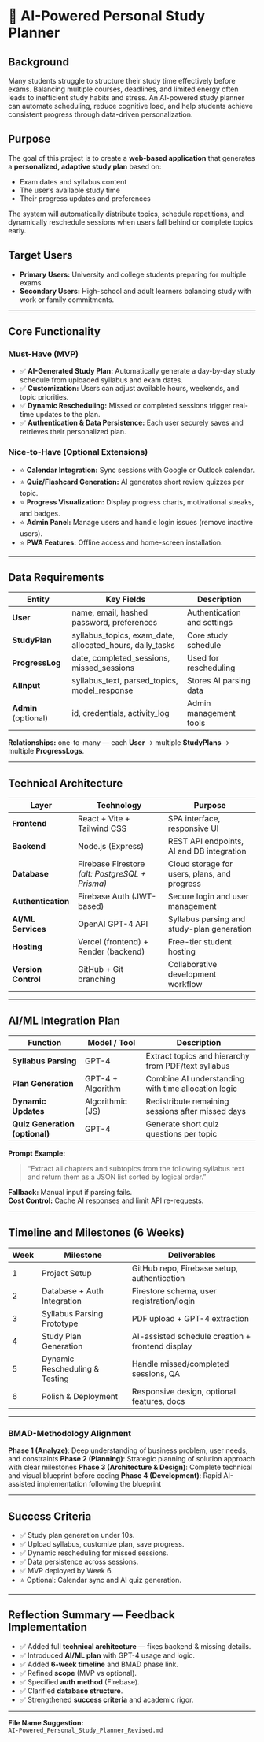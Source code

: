 # 🧠 AI-Powered Personal Study Planner

## Background
Many students struggle to structure their study time effectively before exams. Balancing multiple courses, deadlines, and limited energy often leads to inefficient study habits and stress. An AI-powered study planner can automate scheduling, reduce cognitive load, and help students achieve consistent progress through data-driven personalization.

## Purpose
The goal of this project is to create a **web-based application** that generates a **personalized, adaptive study plan** based on:
- Exam dates and syllabus content  
- The user’s available study time  
- Their progress updates and preferences  

The system will automatically distribute topics, schedule repetitions, and dynamically reschedule sessions when users fall behind or complete topics early.

## Target Users
- **Primary Users:** University and college students preparing for multiple exams.  
- **Secondary Users:** High-school and adult learners balancing study with work or family commitments.

---

## Core Functionality

### Must-Have (MVP)
- ✅ **AI-Generated Study Plan:** Automatically generate a day-by-day study schedule from uploaded syllabus and exam dates.  
- ✅ **Customization:** Users can adjust available hours, weekends, and topic priorities.  
- ✅ **Dynamic Rescheduling:** Missed or completed sessions trigger real-time updates to the plan.  
- ✅ **Authentication & Data Persistence:** Each user securely saves and retrieves their personalized plan.

### Nice-to-Have (Optional Extensions)
- ⭐ **Calendar Integration:** Sync sessions with Google or Outlook calendar.  
- ⭐ **Quiz/Flashcard Generation:** AI generates short review quizzes per topic.  
- ⭐ **Progress Visualization:** Display progress charts, motivational streaks, and badges.  
- ⭐ **Admin Panel:** Manage users and handle login issues (remove inactive users).  
- ⭐ **PWA Features:** Offline access and home-screen installation.

---

## Data Requirements
| Entity | Key Fields | Description |
|--------|-------------|-------------|
| **User** | name, email, hashed password, preferences | Authentication and settings |
| **StudyPlan** | syllabus_topics, exam_date, allocated_hours, daily_tasks | Core study schedule |
| **ProgressLog** | date, completed_sessions, missed_sessions | Used for rescheduling |
| **AIInput** | syllabus_text, parsed_topics, model_response | Stores AI parsing data |
| **Admin** (optional) | id, credentials, activity_log | Admin management tools |

**Relationships:** one-to-many — each **User** → multiple **StudyPlans** → multiple **ProgressLogs**.

---

## Technical Architecture

| Layer | Technology | Purpose |
|--------|-------------|----------|
| **Frontend** | React + Vite + Tailwind CSS | SPA interface, responsive UI |
| **Backend** | Node.js (Express) | REST API endpoints, AI and DB integration |
| **Database** | Firebase Firestore *(alt: PostgreSQL + Prisma)* | Cloud storage for users, plans, and progress |
| **Authentication** | Firebase Auth (JWT-based) | Secure login and user management |
| **AI/ML Services** | OpenAI GPT-4 API | Syllabus parsing and study-plan generation |
| **Hosting** | Vercel (frontend) + Render (backend) | Free-tier student hosting |
| **Version Control** | GitHub + Git branching | Collaborative development workflow |


<!-- ### Frontend Specification
- **Framework**: Next.js 14+ with App Router for server-side rendering and optimal performance
- **Language**: TypeScript for type safety and better AI-assisted development
- **Styling**: Tailwind CSS for rapid, responsive UI development
- **State Management**: Zustand for lightweight, scalable global state management
- **Data Visualization**: Recharts for interactive, customizable supply chain visualization
- **Shadcn UI**: Shadcn UI for rapid, responsive UI development
- **Forms**: React Hook Form with Zod validation for robust form handling
- **Authentication UI**: Supabase Auth UI components + custom styling
- **Real-time Updates**: Supabase Realtime client for live game monitoring and multiplayer
- **API Communication**: Axios with interceptors for authenticated requests
- **Deployment**: Vercel for frontend hosting with automatic CI/CD -->


<!-- ### Backend Specification
- **Framework**: FastAPI (Python) for high-performance RESTful API development
- **Language**: Python for AI integration compatibility and rapid development
- **Database**: Supabase (PostgreSQL) for managed database and real-time capabilities
- **Authentication**: Supabase Auth for built-in user management, JWT tokens, and email verification
- **Authorization**: Row Level Security (RLS) policies in Supabase + role-based middleware (student/teacher/admin roles)
- **ORM**: SQLAlchemy for database operations and type safety
- **Database Migrations**: Alembic for version-controlled schema changes
- **AI Integration**:
  - OpenAI GPT-4 API for AI player decisions and question generation
  - Custom prompt engineering for consistent AI behavior
  - Fallback logic for API failures
- **Payment Processing**: Stripe API for subscription management and payment processing
- **Email Service**: Supabase Auth for authentication emails + SendGrid for custom transactional emails
- **Real-time Communication**: Supabase Realtime for live game monitoring and updates
- **API Documentation**: FastAPI automatic OpenAPI/Swagger documentation
- **Testing**: Pytest for unit and integration tests
- **Build Tool**: UV for fast Python package management
- **Deployment**: Vercel (FastAPI supports Vercel deployment) -->


---

## AI/ML Integration Plan
| Function | Model / Tool | Description |
|-----------|---------------|-------------|
| **Syllabus Parsing** | GPT-4 | Extract topics and hierarchy from PDF/text syllabus |
| **Plan Generation** | GPT-4 + Algorithm | Combine AI understanding with time allocation logic |
| **Dynamic Updates** | Algorithmic (JS) | Redistribute remaining sessions after missed days |
| **Quiz Generation (optional)** | GPT-4 | Generate short quiz questions per topic |

**Prompt Example:**  
> “Extract all chapters and subtopics from the following syllabus text and return them as a JSON list sorted by logical order.”

**Fallback:** Manual input if parsing fails.  
**Cost Control:** Cache AI responses and limit API re-requests.

---

## Timeline and Milestones (6 Weeks)
| Week | Milestone | Deliverables |
|------|------------|--------------|
| 1 | Project Setup | GitHub repo, Firebase setup, authentication |
| 2 | Database + Auth Integration | Firestore schema, user registration/login |
| 3 | Syllabus Parsing Prototype | PDF upload + GPT-4 extraction |
| 4 | Study Plan Generation | AI-assisted schedule creation + frontend display |
| 5 | Dynamic Rescheduling & Testing | Handle missed/completed sessions, QA |
| 6 | Polish & Deployment | Responsive design, optional features, docs |

---



### BMAD-Methodology Alignment

**Phase 1 (Analyze)**: Deep understanding of business problem, user needs, and constraints
**Phase 2 (Planning)**: Strategic planning of solution approach with clear milestones
**Phase 3 (Architecture & Design)**: Complete technical and visual blueprint before coding
**Phase 4 (Development)**: Rapid AI-assisted implementation following the blueprint

<!-- ## BMAD Alignment Summary
| BMAD Stage | Description | Implementation |
|-------------|-------------|----------------|
| **Business** | Identify student need for structured study | Pain point: stress & poor time use |
| **Motivation** | Improve efficiency & reduce anxiety | Personalized AI plan for smarter studying |
| **Architecture** | Define stack & data flow | React frontend, Node backend, Firebase + GPT |
| **Development** | Build & iterate | 6-week agile cycle with weekly milestones | -->

---

## Success Criteria
- ✅ Study plan generation under 10s.  
- ✅ Upload syllabus, customize plan, save progress.  
- ✅ Dynamic rescheduling for missed sessions.  
- ✅ Data persistence across sessions.  
- ✅ MVP deployed by Week 6.  
- ⭐ Optional: Calendar sync and AI quiz generation.

---

## Reflection Summary — Feedback Implementation
- ✅ Added full **technical architecture** — fixes backend & missing details.  
- ✅ Introduced **AI/ML plan** with GPT-4 usage and logic.  
- ✅ Added **6-week timeline** and BMAD phase link.  
- ✅ Refined **scope** (MVP vs optional).  
- ✅ Specified **auth method** (Firebase).  
- ✅ Clarified **database structure**.  
- ✅ Strengthened **success criteria** and academic rigor.  

---

**File Name Suggestion:**  
`AI-Powered_Personal_Study_Planner_Revised.md`
